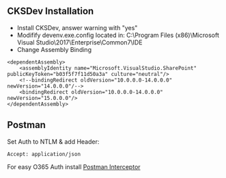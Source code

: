 ## CKSDev Installation

* Install CKSDev, answer warning with "yes"
* Modifify devenv.exe.config located in: C:\Program Files (x86)\Microsoft Visual Studio\2017\Enterprise\Common7\IDE
* Change Assembly Binding

```
<dependentAssembly>
    <assemblyIdentity name="Microsoft.VisualStudio.SharePoint" publicKeyToken="b03f5f7f11d50a3a" culture="neutral"/>
    <!--bindingRedirect oldVersion="10.0.0.0-14.0.0.0" newVersion="14.0.0.0"/-->
    <bindingRedirect oldVersion="10.0.0.0-14.0.0.0" newVersion="15.0.0.0"/>
</dependentAssembly>
```

## Postman

Set Auth to NTLM & add Header: 

````
Accept: application/json
`````

For easy O365 Auth install [Postman Interceptor](https://chrome.google.com/webstore/detail/postman-interceptor/aicmkgpgakddgnaphhhpliifpcfhicfo?hl=en)

